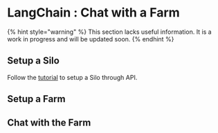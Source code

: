 # LangChain : Chat with a Farm

{% hint style="warning" %}
This section lacks useful information. It is a work in progress and will be updated soon.
{% endhint %}

## Setup a Silo <a href="#setup-a-silo" id="setup-a-silo"></a>

Follow the [tutorial](../rag-api/create-and-query-a-silo.md) to setup a Silo through API.

## Setup a Farm

## Chat with the Farm
